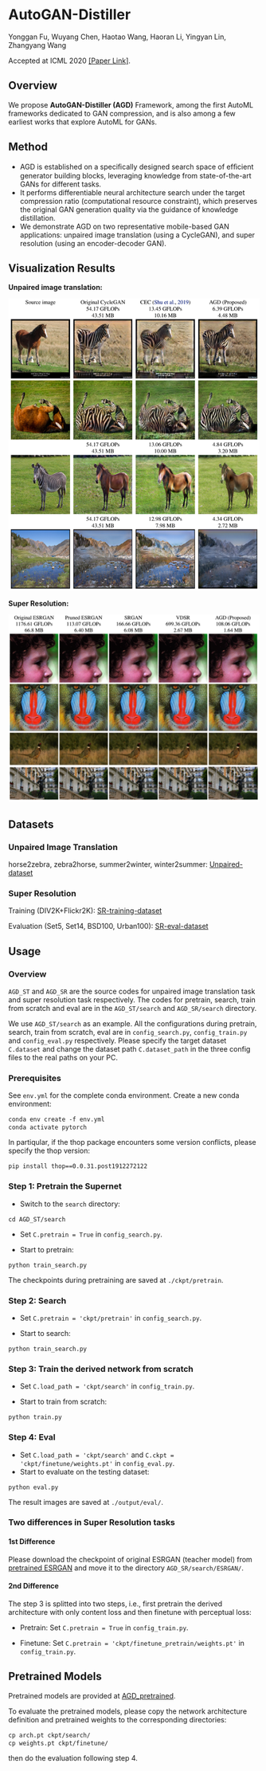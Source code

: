 # AutoGAN-Distiller
Yonggan Fu,  Wuyang Chen, Haotao Wang, Haoran Li, Yingyan Lin, Zhangyang Wang

Accepted at ICML 2020 [[Paper Link]](https://arxiv.org/abs/2006.08198).

## Overview
We propose **AutoGAN-Distiller (AGD)** Framework, among the first AutoML frameworks dedicated to GAN compression, and is also among a few earliest works that explore AutoML for GANs. 

## Method
* AGD is established on a speciﬁcally designed search space of efﬁcient generator building blocks, leveraging knowledge from state-of-the-art GANs for different tasks. 
* It performs differentiable neural architecture search under the target compression ratio (computational resource constraint), which preserves the original GAN generation quality via the guidance of knowledge distillation. 
* We demonstrate AGD on two representative mobile-based GAN applications: unpaired image translation (using a CycleGAN), and super resolution (using an encoder-decoder GAN).

## Visualization Results
**Unpaired image translation:**

![unpair-image-translation](img/result_st.PNG)

**Super Resolution:**

![super-resolution](img/result_sr.PNG)


## Datasets
### Unpaired Image Translation
horse2zebra, zebra2horse, summer2winter, winter2summer: [Unpaired-dataset](https://drive.google.com/file/d/1L6wmLIOyRRfvwspoWG-7li-sEgXmN76i/view?usp=sharing)

### Super Resolution
Training (DIV2K+Flickr2K): [SR-training-dataset](https://drive.google.com/file/d/1cGMxBwZF0FebHEjvf59L7ipDCeHWihcL/view?usp=sharing)

Evaluation (Set5, Set14, BSD100, Urban100): [SR-eval-dataset](http://vllab.ucmerced.edu/wlai24/LapSRN/results/SR_testing_datasets.zip)

## Usage
### Overview
`AGD_ST` and `AGD_SR` are the source codes for unpaired image translation task and super resolution task respectively. The codes for pretrain, search, train from scratch and eval are in the `AGD_ST/search` and `AGD_SR/search` directory.

We use `AGD_ST/search` as an example. All the configurations during pretrain, search, train from scratch, eval are in `config_search.py`, `config_train.py` and `config_eval.py` respectively. Please specify the target dataset `C.dataset` and change the dataset path `C.dataset_path` in the three config files to the real paths on your PC.

### Prerequisites
See `env.yml` for the complete conda environment. Create a new conda environment:
```
conda env create -f env.yml
conda activate pytorch
```
In partiqular, if the thop package encounters some version conflicts, please specify the thop version:
```
pip install thop==0.0.31.post1912272122
```

### Step 1: Pretrain the Supernet
* Switch to the `search` directory:
```
cd AGD_ST/search
```
* Set `C.pretrain = True` in `config_search.py`.

* Start to pretrain:
```
python train_search.py
```
The checkpoints during pretraining are saved at `./ckpt/pretrain`.

### Step 2: Search
* Set `C.pretrain = 'ckpt/pretrain'` in `config_search.py`.

* Start to search:
```
python train_search.py
```

### Step 3: Train the derived network from scratch
* Set `C.load_path = 'ckpt/search'` in `config_train.py`.

* Start to train from scratch:
```
python train.py
```

### Step 4: Eval
* Set `C.load_path = 'ckpt/search'` and `C.ckpt = 'ckpt/finetune/weights.pt'` in `config_eval.py`.
* Start to evaluate on the testing dataset:
```
python eval.py
```
The result images are saved at `./output/eval/`.

### Two differences in Super Resolution tasks
#### 1st Difference 
Please download the checkpoint of original ESRGAN (teacher model) from [pretrained ESRGAN](https://drive.google.com/file/d/1tbcKu0Knpj6X7bb_mcm5sH8JJVKva7sr/view?usp=sharing) and move it to the directory `AGD_SR/search/ESRGAN/`.

#### 2nd Difference
The step 3 is splitted into two steps, i.e., first pretrain the derived architecture with only content loss and then finetune with perceptual loss:

* Pretrain: Set `C.pretrain = True` in `config_train.py`.

* Finetune: Set `C.pretrain = 'ckpt/finetune_pretrain/weights.pt'` in `config_train.py`.


## Pretrained Models
Pretrained models are provided at [AGD_pretrained](https://drive.google.com/file/d/16jPN3isuoH8X9Q2OsN038zCXMnaMA1yj/view?usp=sharing).

To evaluate the pretrained models, please copy the network architecture definition and pretrained weights to the corresponding directories:
```
cp arch.pt ckpt/search/
cp weights.pt ckpt/finetune/
```

then do the evaluation following step 4.
